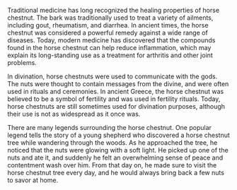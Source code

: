 Traditional medicine has long recognized the healing properties of horse chestnut. The bark was traditionally used to treat a variety of ailments, including gout, rheumatism, and diarrhea. In ancient times, the horse chestnut was considered a powerful remedy against a wide range of diseases. Today, modern medicine has discovered that the compounds found in the horse chestnut can help reduce inflammation, which may explain its long-standing use as a treatment for arthritis and other joint problems.

 In divination, horse chestnuts were used to communicate with the gods. The nuts were thought to contain messages from the divine, and were often used in rituals and ceremonies. In ancient Greece, the horse chestnut was believed to be a symbol of fertility and was used in fertility rituals. Today, horse chestnuts are still sometimes used for divination purposes, although their use is not as widespread as it once was.

 There are many legends surrounding the horse chestnut. One popular legend tells the story of a young shepherd who discovered a horse chestnut tree while wandering through the woods. As he approached the tree, he noticed that the nuts were glowing with a soft light. He picked up one of the nuts and ate it, and suddenly he felt an overwhelming sense of peace and contentment wash over him. From that day on, he made sure to visit the horse chestnut tree every day, and he would always bring back a few nuts to savor at home.